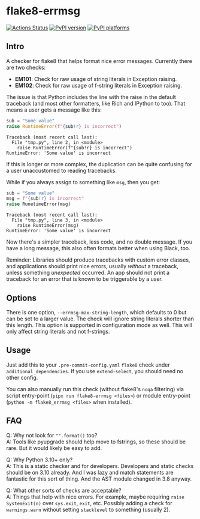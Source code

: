 # flake8-errmsg

[![Actions Status][actions-badge]][actions-link]
[![PyPI version][pypi-version]][pypi-link]
[![PyPI platforms][pypi-platforms]][pypi-link]

## Intro

A checker for flake8 that helps format nice error messages. Currently there are
two checks:

- **EM101**: Check for raw usage of string literals in Exception raising.
- **EM102**: Check for raw usage of f-string literals in Exception raising.

The issue is that Python includes the line with the raise in the default
traceback (and most other formatters, like Rich and IPython to too). That means
a user gets a message like this:

```python
sub = "Some value"
raise RuntimeError(f"{sub!r} is incorrect")
```

```pytb
Traceback (most recent call last):
  File "tmp.py", line 2, in <module>
    raise RuntimeError(f"{sub!r} is incorrect")
RuntimeError: 'Some value' is incorrect
```

If this is longer or more complex, the duplication can be quite confusing for a
user unaccustomed to reading tracebacks.

While if you always assign to something like `msg`, then you get:

```python
sub = "Some value"
msg = f"{sub!r} is incorrect"
raise RunetimeError(msg)
```

```pytb
Traceback (most recent call last):
  File "tmp.py", line 3, in <module>
    raise RuntimeError(msg)
RuntimeError: 'Some value' is incorrect
```

Now there's a simpler traceback, less code, and no double message. If you have a
long message, this also often formats better when using Black, too.

Reminder: Libraries should produce tracebacks with custom error classes, and
applications should print nice errors, usually _without_ a traceback, unless
something _unexpected_ occurred. An app should not print a traceback for an
error that is known to be triggerable by a user.

## Options

There is one option, `--errmsg-max-string-length`, which defaults to 0 but can
be set to a larger value. The check will ignore string literals shorter than
this length. This option is supported in configuration mode as well. This will
only affect string literals and not f-strings.

## Usage

Just add this to your `.pre-commit-config.yaml` `flake8` check under
`additional_dependencies`. If you use `extend-select`, you should need no other
config.

You can also manually run this check (without flake8's `noqa` filtering) via
script entry-point (`pipx run flake8-errmsg <files>`) or module entry-point
(`python -m flake8_errmsg <files>` when installed).

## FAQ

Q: Why not look for `"".format()` too? <br/> A: Tools like pyupgrade should help
move to fstrings, so these should be rare. But it would likely be easy to add.

Q: Why Python 3.10+ only? <br/> A: This is a static checker and for developers.
Developers and static checks should be on 3.10 already. And I was lazy and match
statements are fantastic for this sort of thing. And the AST module changed in
3.8 anyway.

Q: What other sorts of checks are acceptable? <br/> A: Things that help with
nice errors. For example, maybe requiring `raise SystemExit(n)` over `sys.exit`,
`exit`, etc. Possibly adding a check for `warnings.warn` without setting
`stacklevel` to something (usually 2).

<!-- prettier-ignore-start -->
[actions-badge]:            https://github.com/henryiii/flake8-errmsg/workflows/CI/badge.svg
[actions-link]:             https://github.com/henryiii/flake8-errmsg/actions
[pypi-link]:                https://pypi.org/project/flake8-errmsg/
[pypi-platforms]:           https://img.shields.io/pypi/pyversions/flake8-errmsg
[pypi-version]:             https://badge.fury.io/py/flake8-errmsg.svg
<!-- prettier-ignore-end -->
